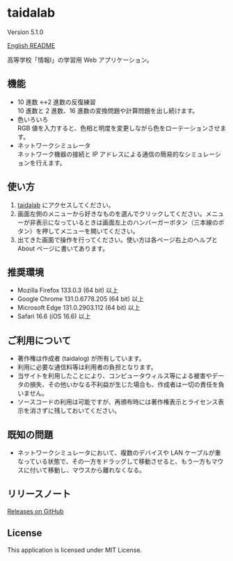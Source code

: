 # taidalab

Version 5.1.0

[English README](README.md)

高等学校「情報&#8544;」の学習用 Web アプリケーション。

## 機能

- 10 進数 ↔2 進数の反復練習  
   10 進数と 2 進数、16 進数の変換問題や計算問題を出し続けます。
- 色いろいろ  
   RGB 値を入力すると、色相と明度を変更しながら色をローテーションさせます。
- ネットワークシミュレータ  
   ネットワーク機器の接続と IP アドレスによる通信の簡易的なシミュレーションを行えます。

## 使い方

1. [taidalab](https://taidalog.github.io/taidalab/) にアクセスしてください。
1. 画面左側のメニューから好きなものを選んでクリックしてください。メニューが非表示になっているときは画面左上のハンバーガーボタン（三本線のボタン）を押してメニューを開いてください。
1. 出てきた画面で操作を行ってください。使い方は各ページ右上のヘルプと About ページに書いてあります。

## 推奨環境

- Mozilla Firefox 133.0.3 (64 bit) 以上
- Google Chrome 131.0.6778.205 (64 bit) 以上
- Microsoft Edge 131.0.2903.112 (64 bit) 以上
- Safari 16.6 (iOS 16.6) 以上

## ご利用について

- 著作権は作成者 (taidalog) が所有しています。
- 利用に必要な通信料等は利用者の負担となります。
- 当サイトを利用したことにより、コンピュータウィルス等による被害やデータの損失、その他いかなる不利益が生じた場合も、作成者は一切の責任を負いません。
- ソースコードの利用は可能ですが、再頒布時には著作権表示とライセンス表示を消さずに残しておいてください。

## 既知の問題

- ネットワークシミュレータにおいて、複数のデバイスや LAN ケーブルが重なっている状態で、その一方をドラッグして移動させると、もう一方もマウスに付いて移動し、マウスから離れなくなる。

## リリースノート

[Releases on GitHub](https://github.com/taidalog/taidalab/releases)

## License

This application is licensed under MIT License.

